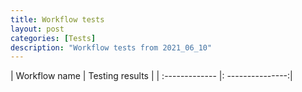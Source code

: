 ```yaml
---
title: Workflow tests
layout: post
categories: [Tests]
description: "Workflow tests from 2021_06_10"
---
```


| Workflow name | Testing results |
| :------------- |: ---------------:|
